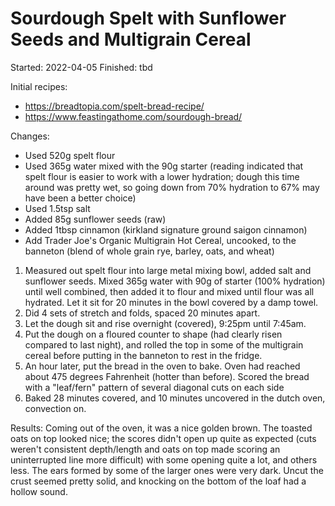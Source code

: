 # Sourdough Spelt with Sunflower Seeds and Multigrain Cereal

Started: 2022-04-05
Finished: tbd

Initial recipes:

- https://breadtopia.com/spelt-bread-recipe/
- https://www.feastingathome.com/sourdough-bread/


Changes:

- Used 520g spelt flour
- Used 365g water mixed with the 90g starter (reading indicated that spelt flour is easier to work with a lower hydration; dough this time around was pretty wet, so going down from 70% hydration to 67% may have been a better choice)
- Used 1.5tsp salt
- Added 85g sunflower seeds (raw)
- Added 1tbsp cinnamon (kirkland signature ground saigon cinnamon)
- Add Trader Joe's Organic Multigrain Hot Cereal, uncooked, to the banneton (blend of whole grain rye, barley, oats, and wheat)

1. Measured out spelt flour into large metal mixing bowl, added salt and sunflower seeds. Mixed 365g water with 90g of starter (100% hydration) until well combined, then added it to flour and mixed until flour was all hydrated. Let it sit for 20 minutes in the bowl covered by a damp towel.
2. Did 4 sets of stretch and folds, spaced 20 minutes apart.
3. Let the dough sit and rise overnight (covered), 9:25pm until 7:45am.
4. Put the dough on a floured counter to shape (had clearly risen compared to last night), and rolled the top in some of the multigrain cereal before putting in the banneton to rest in the fridge.
5. An hour later, put the bread in the oven to bake. Oven had reached about 475 degrees Fahrenheit (hotter than before). Scored the bread with a "leaf/fern" pattern of several diagonal cuts on each side
6. Baked 28 minutes covered, and 10 minutes uncovered in the dutch oven, convection on.

Results: Coming out of the oven, it was a nice golden brown. The toasted oats on top looked nice; the scores didn't open up quite as expected (cuts weren't consistent depth/length and oats on top made scoring an uninterrupted line more difficult) with some opening quite a lot, and others less. The ears formed by some of the larger ones were very dark. Uncut the crust seemed pretty solid, and knocking on the bottom of the loaf had a hollow sound.
